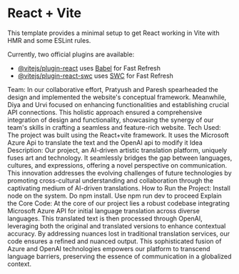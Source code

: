 # React + Vite

This template provides a minimal setup to get React working in Vite with HMR and some ESLint rules.

Currently, two official plugins are available:

- [@vitejs/plugin-react](https://github.com/vitejs/vite-plugin-react/blob/main/packages/plugin-react/README.md) uses [Babel](https://babeljs.io/) for Fast Refresh
- [@vitejs/plugin-react-swc](https://github.com/vitejs/vite-plugin-react-swc) uses [SWC](https://swc.rs/) for Fast Refresh

Team: In our collaborative effort, Pratyush and Paresh spearheaded the design and implemented the website's conceptual framework. Meanwhile, Diya and Urvi focused on enhancing functionalities and establishing crucial API connections. This holistic approach ensured a comprehensive integration of design and functionality, showcasing the synergy of our team's skills in crafting a seamless and feature-rich website.
Tech Used: The project was built using the React+vite framework. It uses the Microsoft Azure Api to translate the text and the OpenAI api to modify it
Idea Description: Our project, an AI-driven artistic translation platform, uniquely fuses art and technology. It seamlessly bridges the gap between languages, cultures, and expressions, offering a novel perspective on communication. This innovation addresses the evolving challenges of future technologies by promoting cross-cultural understanding and collaboration through the captivating medium of AI-driven translations.
How to Run the Project: Install node on the system. Do npm install. Use npm run dev to proceed
Explain the Core Code: At the core of our project lies a robust codebase integrating Microsoft Azure API for initial language translation across diverse languages. This translated text is then processed through OpenAI, leveraging both the original and translated versions to enhance contextual accuracy. By addressing nuances lost in traditional translation services, our code ensures a refined and nuanced output. This sophisticated fusion of Azure and OpenAI technologies empowers our platform to transcend language barriers, preserving the essence of communication in a globalized context.

